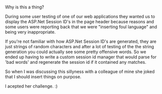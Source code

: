 Why is this a thing? 
             
  During some user testing of one of our web applications they wanted us to display the ASP.Net Session ID's 
in the page header because reasons and some users were reporting back that we were "inserting foul language" 
and being very inappropriate.  

  If you're not familiar with how ASP.Net Session ID's are generated, they are just strings of random characters and after a lot of testing of the the string generation you could actually see some pretty offensive words. So we ended up having to write a custom session id manager that would parse for 'bad words' and regenerate the session id if it contained any matches.  

So when I was discussing this sillyness with a colleague of mine she joked that I should insert things on purpose.

I acepted her challenge.  :)


             
